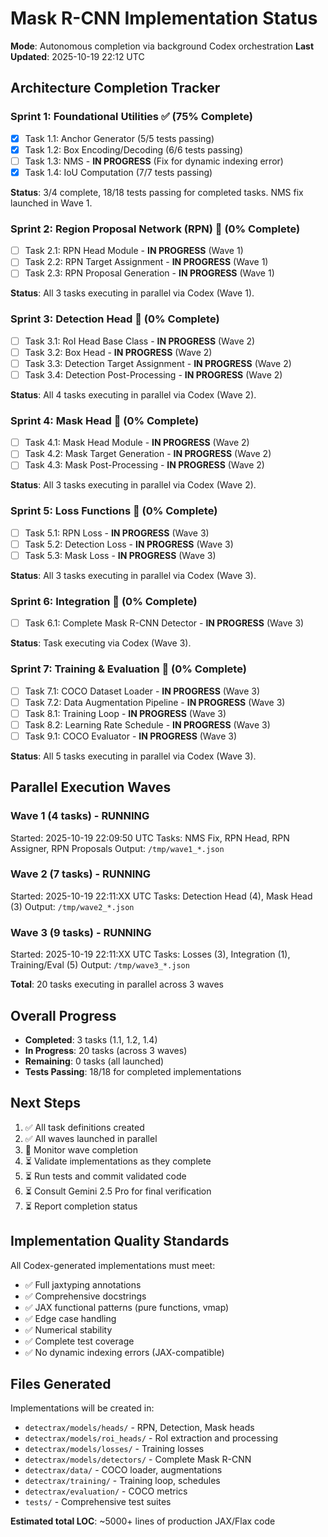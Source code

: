 # Mask R-CNN Implementation Status

**Mode**: Autonomous completion via background Codex orchestration
**Last Updated**: 2025-10-19 22:12 UTC

## Architecture Completion Tracker

### Sprint 1: Foundational Utilities ✅ (75% Complete)
- [x] Task 1.1: Anchor Generator (5/5 tests passing)
- [x] Task 1.2: Box Encoding/Decoding (6/6 tests passing)
- [ ] Task 1.3: NMS - **IN PROGRESS** (Fix for dynamic indexing error)
- [x] Task 1.4: IoU Computation (7/7 tests passing)

**Status**: 3/4 complete, 18/18 tests passing for completed tasks. NMS fix launched in Wave 1.

### Sprint 2: Region Proposal Network (RPN) 🔄 (0% Complete)
- [ ] Task 2.1: RPN Head Module - **IN PROGRESS** (Wave 1)
- [ ] Task 2.2: RPN Target Assignment - **IN PROGRESS** (Wave 1)
- [ ] Task 2.3: RPN Proposal Generation - **IN PROGRESS** (Wave 1)

**Status**: All 3 tasks executing in parallel via Codex (Wave 1).

### Sprint 3: Detection Head 🔄 (0% Complete)
- [ ] Task 3.1: RoI Head Base Class - **IN PROGRESS** (Wave 2)
- [ ] Task 3.2: Box Head - **IN PROGRESS** (Wave 2)
- [ ] Task 3.3: Detection Target Assignment - **IN PROGRESS** (Wave 2)
- [ ] Task 3.4: Detection Post-Processing - **IN PROGRESS** (Wave 2)

**Status**: All 4 tasks executing in parallel via Codex (Wave 2).

### Sprint 4: Mask Head 🔄 (0% Complete)
- [ ] Task 4.1: Mask Head Module - **IN PROGRESS** (Wave 2)
- [ ] Task 4.2: Mask Target Generation - **IN PROGRESS** (Wave 2)
- [ ] Task 4.3: Mask Post-Processing - **IN PROGRESS** (Wave 2)

**Status**: All 3 tasks executing in parallel via Codex (Wave 2).

### Sprint 5: Loss Functions 🔄 (0% Complete)
- [ ] Task 5.1: RPN Loss - **IN PROGRESS** (Wave 3)
- [ ] Task 5.2: Detection Loss - **IN PROGRESS** (Wave 3)
- [ ] Task 5.3: Mask Loss - **IN PROGRESS** (Wave 3)

**Status**: All 3 tasks executing in parallel via Codex (Wave 3).

### Sprint 6: Integration 🔄 (0% Complete)
- [ ] Task 6.1: Complete Mask R-CNN Detector - **IN PROGRESS** (Wave 3)

**Status**: Task executing via Codex (Wave 3).

### Sprint 7: Training & Evaluation 🔄 (0% Complete)
- [ ] Task 7.1: COCO Dataset Loader - **IN PROGRESS** (Wave 3)
- [ ] Task 7.2: Data Augmentation Pipeline - **IN PROGRESS** (Wave 3)
- [ ] Task 8.1: Training Loop - **IN PROGRESS** (Wave 3)
- [ ] Task 8.2: Learning Rate Schedule - **IN PROGRESS** (Wave 3)
- [ ] Task 9.1: COCO Evaluator - **IN PROGRESS** (Wave 3)

**Status**: All 5 tasks executing in parallel via Codex (Wave 3).

## Parallel Execution Waves

### Wave 1 (4 tasks) - **RUNNING**
Started: 2025-10-19 22:09:50 UTC
Tasks: NMS Fix, RPN Head, RPN Assigner, RPN Proposals
Output: `/tmp/wave1_*.json`

### Wave 2 (7 tasks) - **RUNNING**
Started: 2025-10-19 22:11:XX UTC
Tasks: Detection Head (4), Mask Head (3)
Output: `/tmp/wave2_*.json`

### Wave 3 (9 tasks) - **RUNNING**
Started: 2025-10-19 22:11:XX UTC
Tasks: Losses (3), Integration (1), Training/Eval (5)
Output: `/tmp/wave3_*.json`

**Total**: 20 tasks executing in parallel across 3 waves

## Overall Progress

- **Completed**: 3 tasks (1.1, 1.2, 1.4)
- **In Progress**: 20 tasks (across 3 waves)
- **Remaining**: 0 tasks (all launched)
- **Tests Passing**: 18/18 for completed implementations

## Next Steps

1. ✅ All task definitions created
2. ✅ All waves launched in parallel
3. 🔄 Monitor wave completion
4. ⏳ Validate implementations as they complete
5. ⏳ Run tests and commit validated code
6. ⏳ Consult Gemini 2.5 Pro for final verification
7. ⏳ Report completion status

## Implementation Quality Standards

All Codex-generated implementations must meet:
- ✅ Full jaxtyping annotations
- ✅ Comprehensive docstrings
- ✅ JAX functional patterns (pure functions, vmap)
- ✅ Edge case handling
- ✅ Numerical stability
- ✅ Complete test coverage
- ✅ No dynamic indexing errors (JAX-compatible)

## Files Generated

Implementations will be created in:
- `detectrax/models/heads/` - RPN, Detection, Mask heads
- `detectrax/models/roi_heads/` - RoI extraction and processing
- `detectrax/models/losses/` - Training losses
- `detectrax/models/detectors/` - Complete Mask R-CNN
- `detectrax/data/` - COCO loader, augmentations
- `detectrax/training/` - Training loop, schedules
- `detectrax/evaluation/` - COCO metrics
- `tests/` - Comprehensive test suites

**Estimated total LOC**: ~5000+ lines of production JAX/Flax code
